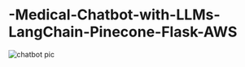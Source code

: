 # -Medical-Chatbot-with-LLMs-LangChain-Pinecone-Flask-AWS
![chatbot pic](https://github.com/user-attachments/assets/55ee6a41-9d97-4f41-9439-cdd3717ffbfb)
